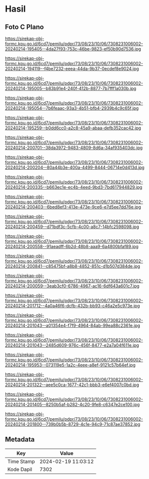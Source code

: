 # Hasil

## Foto C Plano

https://sirekap-obj-formc.kpu.go.id/6cd7/pemilu/pdpr/73/08/23/10/06/7308231006002-20240214-195405--4da27f93-753c-46be-9823-ef50b90d7536.jpg

https://sirekap-obj-formc.kpu.go.id/6cd7/pemilu/pdpr/73/08/23/10/06/7308231006002-20240214-194119--f4be7232-eeea-44da-9b37-0ecdef8e9024.jpg

https://sirekap-obj-formc.kpu.go.id/6cd7/pemilu/pdpr/73/08/23/10/06/7308231006002-20240214-195005--b83b91e4-240f-412b-8877-7b7fff1a030b.jpg

https://sirekap-obj-formc.kpu.go.id/6cd7/pemilu/pdpr/73/08/23/10/06/7308231006002-20240214-195054--7b6feaac-93a3-4b51-bfb4-2939b4c9c65f.jpg

https://sirekap-obj-formc.kpu.go.id/6cd7/pemilu/pdpr/73/08/23/10/06/7308231006002-20240214-195259--b0dd6cc0-a2c8-45a9-abaa-defb352cac42.jpg

https://sirekap-obj-formc.kpu.go.id/6cd7/pemilu/pdpr/73/08/23/10/06/7308231006002-20240214-200701--38da3972-9483-4809-8d6a-34af935403dc.jpg

https://sirekap-obj-formc.kpu.go.id/6cd7/pemilu/pdpr/73/08/23/10/06/7308231006002-20240214-200204--80a44b3e-400a-4499-8444-06714e0d413d.jpg

https://sirekap-obj-formc.kpu.go.id/6cd7/pemilu/pdpr/73/08/23/10/06/7308231006002-20240214-200335--b663ec1e-ec4b-4eed-9bd3-7bd617944829.jpg

https://sirekap-obj-formc.kpu.go.id/6cd7/pemilu/pdpr/73/08/23/10/06/7308231006002-20240214-200403--6bed8ef3-413e-473e-9ce6-e7d5ee7dd76e.jpg

https://sirekap-obj-formc.kpu.go.id/6cd7/pemilu/pdpr/73/08/23/10/06/7308231006002-20240214-200459--d71bdf3c-5cfb-4c00-a8c7-14bfc2598098.jpg

https://sirekap-obj-formc.kpu.go.id/6cd7/pemilu/pdpr/73/08/23/10/06/7308231006002-20240214-200558--91aeadff-6b2d-48b8-aaa9-6a4800bfaf89.jpg

https://sirekap-obj-formc.kpu.go.id/6cd7/pemilu/pdpr/73/08/23/10/06/7308231006002-20240214-200841--c85475bf-a8b8-4852-851c-d1b507d384de.jpg

https://sirekap-obj-formc.kpu.go.id/6cd7/pemilu/pdpr/73/08/23/10/06/7308231006002-20240214-200059--3eab3cf0-6786-4967-ac16-6df643a601c7.jpg

https://sirekap-obj-formc.kpu.go.id/6cd7/pemilu/pdpr/73/08/23/10/06/7308231006002-20240214-201712--4a0a46f6-dcfb-432b-bb93-c46a2e5c973e.jpg

https://sirekap-obj-formc.kpu.go.id/6cd7/pemilu/pdpr/73/08/23/10/06/7308231006002-20240214-201043--a01354e4-f7f9-4964-84ab-99ea88c2361e.jpg

https://sirekap-obj-formc.kpu.go.id/6cd7/pemilu/pdpr/73/08/23/10/06/7308231006002-20240214-201043--2485d609-976c-456f-8477-e2a7a04f611e.jpg

https://sirekap-obj-formc.kpu.go.id/6cd7/pemilu/pdpr/73/08/23/10/06/7308231006002-20240214-195953--073119e5-1a2c-4eee-a8ef-9121c57b64ef.jpg

https://sirekap-obj-formc.kpu.go.id/6cd7/pemilu/pdpr/73/08/23/10/06/7308231006002-20240214-201322--aee5c0ca-1677-42c1-bbb3-e6ef4007c0bd.jpg

https://sirekap-obj-formc.kpu.go.id/6cd7/pemilu/pdpr/73/08/23/10/06/7308231006002-20240214-201405--8250b5af-b282-4c20-9fe8-c6347e2ce100.jpg

https://sirekap-obj-formc.kpu.go.id/6cd7/pemilu/pdpr/73/08/23/10/06/7308231006002-20240214-201800--739b0b5b-8729-4c1e-94c9-71c87ae37852.jpg


## Metadata

| Key        | Value               |
| ---------- | ------------------- |
| Time Stamp | 2024-02-19 11:03:12 |
| Kode Dapil | 7302                |



